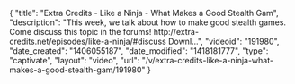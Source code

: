 {
    "title": "Extra Credits - Like a Ninja - What Makes a Good Stealth Gam",
    "description": "This week, we talk about how to make good stealth games. Come discuss this topic in the forums! http:\/\/extra-credits.net\/episodes\/like-a-ninja\/#discuss Downl...",
    "videoid": "191980",
    "date_created": "1406055187",
    "date_modified": "1418181777",
    "type": "captivate",
    "layout": "video",
    "url": "\/v\/extra-credits-like-a-ninja-what-makes-a-good-stealth-gam\/191980"
}